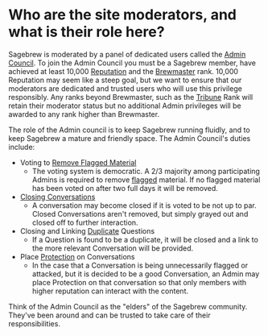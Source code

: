 # Who are the site moderators, and what is their role here? #
Sagebrew is moderated by a panel of dedicated users called the 
[Admin Council][1]. To join the Admin Council you must be a Sagebrew member,
have achieved at least 10,000 [Reputation][2] and the [Brewmaster][3] rank. 
10,000 Reputation may seem like a steep goal, but we want to ensure that our 
moderators are dedicated and trusted users who will use this privilege 
responsibly. Any ranks beyond Brewmaster, such as the [Tribune][4] Rank 
will retain their moderator status but no additional Admin
privileges will be awarded to any rank higher than Brewmaster. 

The role of the Admin council is to keep Sagebrew running fluidly, and to 
keep Sagebrew a mature and friendly space. The Admin Council's duties include:

- Voting to [Remove Flagged Material][8]
     - The voting system is democratic. A 2/3 majority among participating Admins 
       is required to remove [flagged][9] material. If no flagged material has been 
       voted on after two full days it will be removed. 
- [Closing Conversations][7] 
    - A conversation may become closed if it is voted to be not up to par. 
      Closed Conversations aren't removed, but simply grayed out and closed 
      off to further interaction.
- Closing and Linking [Duplicate][5] Questions 
    - If a Question is found to be a duplicate, it will be closed and a link to 
      the more relevant Conversation will be provided. 
- Place [Protection][6] on Conversations
    - In the case that a Conversation is being unnecessarily flagged or attacked, 
      but it is decided to be a good Conversation, an Admin may place Protection on 
      that conversation so that only members with higher reputation can interact
      with the content.

Think of the Admin Council as the "elders" of the Sagebrew community. They've 
been around and can be trusted to take care of their responsibilities. 


[1]: /help/reputation/admin_council/
[2]: /help/reputation/
[3]: /help/privileges/brewmaster/
[4]: /help/privileges/tribune/
[5]: /help/questions/duplicates/
[6]: /help/conversation/protected/
[7]: /help/conversation/closed/
[8]: /help/conversation/deletions/
[9]: /help/privileges/flagging/